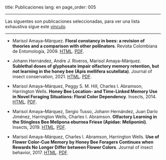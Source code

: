 title: Publicaciones
lang: en
page_order: 005

___

Las siguentes son publicaciones seleccionadas, para ver una lista exhaustiva sigue este 
[vinculo](https://openalex.org/works?page=1&filter=authorships.author.id%3Aa5030241793).

___

* Marisol Amaya–Márquez.
**Floral constancy in bees: a revision of theories and a comparison with other 
pollinators**.
Revista Colombiana de Entomología, 2009. 
[HTML](https://doi.org/10.25100/socolen.v35i2.9221).
[PDF](https://revistacolombianaentomologia.univalle.edu.co/index.php/SOCOLEN/article/download/9221/11703).


* Johann Hernández, Andre J. Riveros, Marisol Amaya–Márquez. 
**Sublethal doses of glyphosate impair olfactory memory retention, 
but not learning in the honey bee (Apis mellifera scutellata)**.
Journal of insect conservation, 2021.
[HTML](https://doi.org/10.1007/s10841-021-00335-6).
[PDF](../pdfs/hernandez2020.pdf).


* Marisol Amaya–Márquez, Peggy S. M. Hill, Charles I. Abramson, Harrington Wells. 
**Honey Bee Location- and Time-Linked Memory Use in Novel Foraging Situations: 
Floral Color Dependency**.
Insects, 2014.
[HTML](https://doi.org/10.3390/insects5010243).
[PDF](https://www.mdpi.com/2075-4450/5/1/243/pdf?version=1392392751).


* Marisol Amaya–Márquez, Sergio Tusso, Johann Hernández, Juan Darío Jiménez, 
Harrington Wells, Charles I. Abramson.
**Olfactory Learning in the Stingless Bee Melipona eburnea Friese (Apidae: Meliponini)**.
Insects, 2019.
[HTML](https://doi.org/10.3390/insects10110412).
[PDF](https://www.mdpi.com/2075-4450/10/11/412/pdf?version=1574057001).


* Marisol Amaya–Márquez, Charles I. Abramson, Harrington Wells.
**Use of Flower Color-Cue Memory by Honey Bee Foragers Continues when Rewards
No Longer Differ between Flower Colors**.
Journal of insect behavior, 2017.
[HTML](https://doi.org/10.1007/s10905-017-9653-x).
[PDF]().










